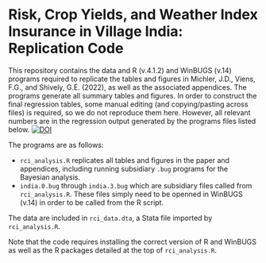 # Risk, Crop Yields, and Weather Index Insurance in Village India: Replication Code
This repository contains the data and R (v.4.1.2) and WinBUGS (v.14) programs required to replicate the tables and figures in Michler, J.D., Viens, F.G., and Shively, G.E. (2022), as well as the associated appendices. The programs generate all summary tables and figures. In order to construct the final regression tables, some manual editing (and copying/pasting across files) is required, so we do not reproduce them here. However, all relevant numbers are in the regression output generated by the programs files listed below.
[![DOI](https://zenodo.org/badge/484186941.svg)](https://zenodo.org/badge/latestdoi/484186941)


The programs are as follows:
- `rci_analysis.R` replicates all tables and figures in the paper and appendices, including running subsidiary `.bug` programs for the Bayesian analysis.
- `india.0.bug` through `india.3.bug` which are subsidiary files called from `rci_analysis.R`. These files simply need to be openned in WinBUGS (v.14) in order to be called from the R script.

The data are included in `rci_data.dta`, a Stata file imported by `rci_analysis.R`.

Note that the code requires installing the correct version of R and WinBUGS as well as the R packages detailed at the top of `rci_analysis.R`.
